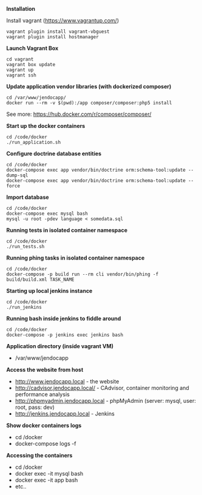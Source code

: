 **Installation**

Install vagrant (https://www.vagrantup.com/)
`````
vagrant plugin install vagrant-vbguest
vagrant plugin install hostmanager
`````
 
**Launch Vagrant Box**
`````
cd vagrant
vagrant box update
vagrant up 
vagrant ssh
`````

**Update application vendor libraries (with dockerized composer)**
`````
cd /var/www/jendocapp/
docker run --rm -v $(pwd):/app composer/composer:php5 install
`````
See more: https://hub.docker.com/r/composer/composer/

**Start up the docker containers**
`````
cd /code/docker
./run_application.sh
`````

**Configure doctrine database entities**
`````
cd /code/docker
docker-compose exec app vendor/bin/doctrine orm:schema-tool:update --dump-sql
docker-compose exec app vendor/bin/doctrine orm:schema-tool:update --force
`````

**Import database**
`````
cd /code/docker
docker-compose exec mysql bash
mysql -u root -pdev language < somedata.sql
`````

**Running tests in isolated container namespace**
`````
cd /code/docker
./run_tests.sh
`````

**Running phing tasks in isolated container namespace**
`````
cd /code/docker
docker-compose -p build run --rm cli vendor/bin/phing -f build/build.xml TASK_NAME
`````

**Starting up local jenkins instance**
`````
cd /code/docker
./run_jenkins
`````

**Running bash inside jenkins to fiddle around**
`````
cd /code/docker
docker-compose -p jenkins exec jenkins bash
`````

**Application directory (inside vagrant VM)**

* /var/www/jendocapp

**Access the website from host**

* http://www.jendocapp.local - the website
* http://cadvisor.jendocapp.local/ - CAdvisor, container monitoring and performance analysis
* http://phpmyadmin.jendocapp.local - phpMyAdmin (server: mysql, user: root, pass: dev)
* http://jenkins.jendocapp.local - Jenkins

**Show docker containers logs**

* cd /docker
* docker-compose logs -f

**Accessing the containers**

* cd /docker 
* docker exec -it mysql bash
* docker exec -it app bash
* etc.. 

